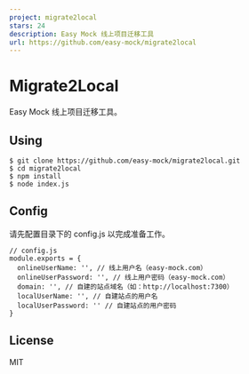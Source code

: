 ```yaml
---
project: migrate2local
stars: 24
description: Easy Mock 线上项目迁移工具
url: https://github.com/easy-mock/migrate2local
---
```


Migrate2Local
=============

Easy Mock 线上项目迁移工具。

Using
-----

```
$ git clone https://github.com/easy-mock/migrate2local.git
$ cd migrate2local
$ npm install
$ node index.js
```

Config
------

请先配置目录下的 config.js 以完成准备工作。

```
// config.js
module.exports = {
  onlineUserName: '', // 线上用户名（easy-mock.com）
  onlineUserPassword: '', // 线上用户密码（easy-mock.com）
  domain: '', // 自建的站点域名（如：http://localhost:7300）
  localUserName: '', // 自建站点的用户名
  localUserPassword: '' // 自建站点的用户密码
}
```

License
-------

MIT
